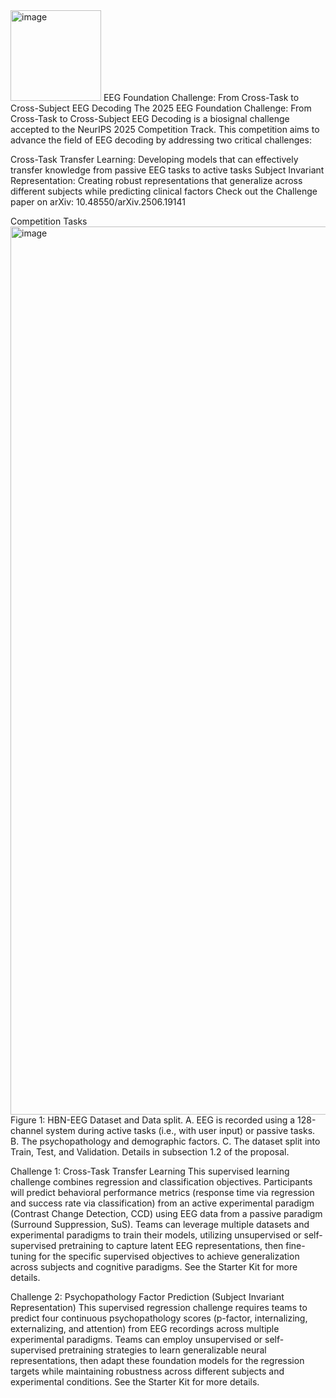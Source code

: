 <img width="145" height="145" alt="image" src="https://github.com/user-attachments/assets/1ea60e4f-5ce9-46f4-b4d6-c71f0323ed7d" />
EEG Foundation Challenge: From Cross-Task to Cross-Subject EEG Decoding
The 2025 EEG Foundation Challenge: From Cross-Task to Cross-Subject EEG Decoding is a biosignal challenge accepted to the NeurIPS 2025 Competition Track. This competition aims to advance the field of EEG decoding by addressing two critical challenges:

Cross-Task Transfer Learning: Developing models that can effectively transfer knowledge from passive EEG tasks to active tasks
Subject Invariant Representation: Creating robust representations that generalize across different subjects while predicting clinical factors
Check out the Challenge paper on arXiv: 10.48550/arXiv.2506.19141

Competition Tasks
<img width="2262" height="1421" alt="image" src="https://github.com/user-attachments/assets/8b4217eb-5160-4eff-9301-dfdb5339bfb1" />
Figure 1: HBN-EEG Dataset and Data split. A. EEG is recorded using a 128-channel system during active tasks (i.e., with user input) or passive tasks. B. The psychopathology and demographic factors. C. The dataset split into Train, Test, and Validation. Details in subsection 1.2 of the proposal.

Challenge 1: Cross-Task Transfer Learning
This supervised learning challenge combines regression and classification objectives. Participants will predict behavioral performance metrics (response time via regression and success rate via classification) from an active experimental paradigm (Contrast Change Detection, CCD) using EEG data from a passive paradigm (Surround Suppression, SuS). Teams can leverage multiple datasets and experimental paradigms to train their models, utilizing unsupervised or self-supervised pretraining to capture latent EEG representations, then fine-tuning for the specific supervised objectives to achieve generalization across subjects and cognitive paradigms. See the Starter Kit for more details.

Challenge 2: Psychopathology Factor Prediction (Subject Invariant Representation)
This supervised regression challenge requires teams to predict four continuous psychopathology scores (p-factor, internalizing, externalizing, and attention) from EEG recordings across multiple experimental paradigms. Teams can employ unsupervised or self-supervised pretraining strategies to learn generalizable neural representations, then adapt these foundation models for the regression targets while maintaining robustness across different subjects and experimental conditions. See the Starter Kit for more details.
